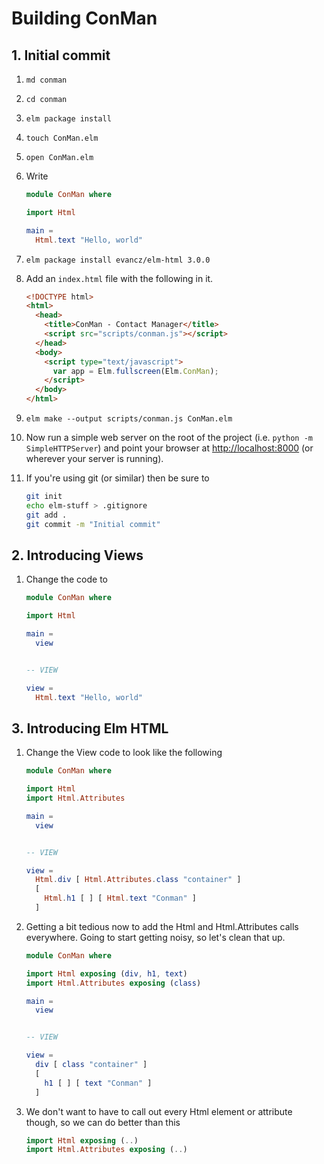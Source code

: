 # Building ConMan

## 1. Initial commit

1. `md conman`
2. `cd conman`
3. `elm package install`
4. `touch ConMan.elm`
5. `open ConMan.elm`
6. Write

    ```elm
    module ConMan where

    import Html

    main =
      Html.text "Hello, world"
    ```

7. `elm package install evancz/elm-html 3.0.0`
8. Add an `index.html` file with the following in it.

    ```html
    <!DOCTYPE html>
    <html>
      <head>
        <title>ConMan - Contact Manager</title>
        <script src="scripts/conman.js"></script>
      </head>
      <body>
        <script type="text/javascript">
          var app = Elm.fullscreen(Elm.ConMan);
        </script>
      </body>
    </html>
    ```

9. `elm make --output scripts/conman.js ConMan.elm`
10. Now run a simple web server on the root of the project (i.e. `python -m SimpleHTTPServer`) and point your browser at [http://localhost:8000](http://localhost:8000) (or wherever your server is running).
11. If you're using git (or similar) then be sure to

    ```bash
    git init
    echo elm-stuff > .gitignore
    git add .
    git commit -m "Initial commit"
    ```


## 2. Introducing Views

1. Change the code to

    ```elm
    module ConMan where

    import Html

    main =
      view


    -- VIEW

    view =
      Html.text "Hello, world"
    ```


## 3. Introducing Elm HTML

1. Change the View code to look like the following

    ```elm
    module ConMan where

    import Html
    import Html.Attributes

    main =
      view


    -- VIEW

    view =
      Html.div [ Html.Attributes.class "container" ]
      [
        Html.h1 [ ] [ Html.text "Conman" ]
      ]
    ```

2. Getting a bit tedious now to add the Html and Html.Attributes calls everywhere. Going to start getting noisy, so let's clean that up.

    ```elm
    module ConMan where

    import Html exposing (div, h1, text)
    import Html.Attributes exposing (class)

    main =
      view


    -- VIEW

    view =
      div [ class "container" ]
      [
        h1 [ ] [ text "Conman" ]
      ]
    ```

3. We don't want to have to call out every Html element or attribute though, so we can do better than this

    ```elm
    import Html exposing (..)
    import Html.Attributes exposing (..)
    ```


